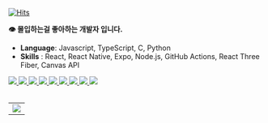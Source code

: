 [![Hits](https://hits.seeyoufarm.com/api/count/incr/badge.svg?url=https%3A%2F%2Fgithub.com%2Foutsung&count_bg=%2379C83D&title_bg=%23555555&icon=&icon_color=%23E7E7E7&title=hits&edge_flat=false)](https://hits.seeyoufarm.com)


**👁 몰입하는걸 좋아하는 개발자 입니다.**

- **Language**: Javascript, TypeScript, C, Python
- **Skills** : React, React Native, Expo, Node.js, GitHub Actions, React Three Fiber, Canvas API

<a href="https://github.com/outsung/github-readme-awesome">
  <img src="https://github-readme-awesome.vercel.app/api/calendar/badge/bb063cd2-b9be-4e59-b9b8-8eaf5ceaf529"/>
</a>
<a href="https://github.com/Ablestor">
  <img src="https://github-readme-awesome.vercel.app/api/calendar/badge/d6fe0548-7dd3-4a68-8833-014b39b32bf2"/>
</a>
<a href="https://github.com/tripsoda">
  <img src="https://github-readme-awesome.vercel.app/api/calendar/badge/64eb6488-3075-4524-9b66-841f10cedbf5"/>
</a>
<a href="https://github.com/nanugi">
  <img src="https://github-readme-awesome.vercel.app/api/calendar/badge/691b2345-160b-4957-8fd4-7041d5361376"/>
</a>
<a href="https://github.com/outsung/github-readme-awesome">
  <img src="https://github-readme-awesome.vercel.app/api/calendar/badge/212d8ee5-336b-490b-826e-9f0633a0c02f"/>
</a>
<a href="https://github.com/outsung/Duo-frontend">
  <img src="https://github-readme-awesome.vercel.app/api/calendar/badge/8c487fa8-f7fe-49b7-8a85-2351a28e86b9"/>
</a>
<a href="https://github.com/outsung/Almosdare-server">
  <img src="https://github-readme-awesome.vercel.app/api/calendar/badge/61d2054b-4b83-4da6-afc5-589f01c38db9"/>
</a>
<a href="https://github.com/outsung/interactive-art-t2">
  <img src="https://github-readme-awesome.vercel.app/api/calendar/badge/91e49661-a381-4488-8a67-a4fbb189c8ff"/>
</a>
<a href="https://github.com/PersonalShopperDev">
  <img src="https://github-readme-awesome.vercel.app/api/calendar/badge/04a7e740-1e19-4d4e-b109-9007597a265d"/>
</a>


<br>
<br>

<div display="inline">
  <table>
    <tr>
      <td>
        <a href="https://github.com/anuraghazra/github-readme-stats">
          <img src="https://github-readme-stats.vercel.app/api?username=outsung&show_icons=true&count_private=true"/>
        </a>
      </td>
    </tr>
  </table>
</div>
  
<!--
**outsung/outsung** is a ✨ _special_ ✨ repository because its `README.md` (this file) appears on your GitHub profile.

Here are some ideas to get you started:

- 🔭 I’m currently working on ...
- 🌱 I’m currently learning ...
- 👯 I’m looking to collaborate on ...
- 🤔 I’m looking for help with ...
- 💬 Ask me about ...
- 📫 How to reach me: ...
- 😄 Pronouns: ...
- ⚡ Fun fact: ...
-->
